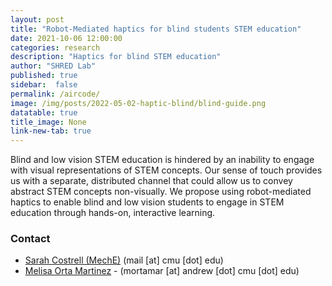 ```yaml
---
layout: post
title: "Robot-Mediated haptics for blind students STEM education"
date: 2021-10-06 12:00:00
categories: research
description: "Haptics for blind STEM education"
author: "SHRED Lab"
published: true
sidebar:  false
permalink: /aircode/
image: /img/posts/2022-05-02-haptic-blind/blind-guide.png
datatable: true
title_image: None
link-new-tab: true
---
```


Blind and low vision STEM education is hindered by an inability to engage with visual representations of STEM concepts. Our sense of touch provides us with a separate, distributed channel that could allow us to convey abstract STEM concepts non-visually. We propose using robot-mediated haptics to enable blind and low vision students to engage in STEM education through hands-on, interactive learning.


### Contact
- [Sarah Costrell (MechE)](https://ri.cmu.edu) (mail [at] cmu [dot] edu) 
- [Melisa Orta Martinez](https://ri.cmu.edu) - (mortamar [at] andrew [dot] cmu [dot] edu)
